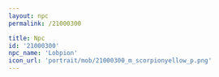 ```yaml
---
layout: npc
permalink: /21000300

title: Npc
id: '21000300'
npc_name: 'Lobpion'
icon_url: 'portrait/mob/21000300_m_scorpionyellow_p.png'
---
```

